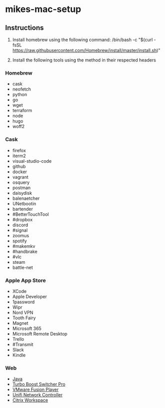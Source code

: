 # mikes-mac-setup

## Instructions

1. Install homebrew using the following command:
/bin/bash -c "$(curl -fsSL https://raw.githubusercontent.com/Homebrew/install/master/install.sh)"

2. Install the following tools using the method in their respected headers

### Homebrew
 * cask
 * neofetch
 * python
 * go
 * wget
 * terraform
 * node
 * hugo
 * woff2


### Cask
 * firefox
 * iterm2
 * visual-studio-code
 * github
 * docker
 * vagrant
 * osquery
 * postman
 * daisydisk
 * balenaetcher
 * UNetbootin
 * bartender
 * #BetterTouchTool
 * #dropbox
 * discord
 * #signal
 * zoomus
 * spotify
 * #makemkv
 * #handbrake
 * #vlc
 * steam
 * battle-net


### Apple App Store
 * XCode
 * Apple Developer
 * 1password
 * Wipr
 * Nord VPN
 * Tooth Fairy
 * Magnet
 * Microsoft 365
 * Microsoft Remote Desktop
 * Trello
 * #Transmit
 * Slack
 * Kindle


### Web
 * [Java](https://www.java.com/en/download/apple.jsp)
 * [Turbo Boost Switcher Pro](https://gumroad.com/l/YeBQUF)
 * [VMware Fusion Player](https://www.vmware.com/products/fusion/fusion-evaluation.html)
 * [Unifi Network Controller](https://www.ui.com/download/unifi/)
 * [Citrix Workspace](https://www.citrix.com/downloads/workspace-app/mac/workspace-app-for-mac-latest.html)
